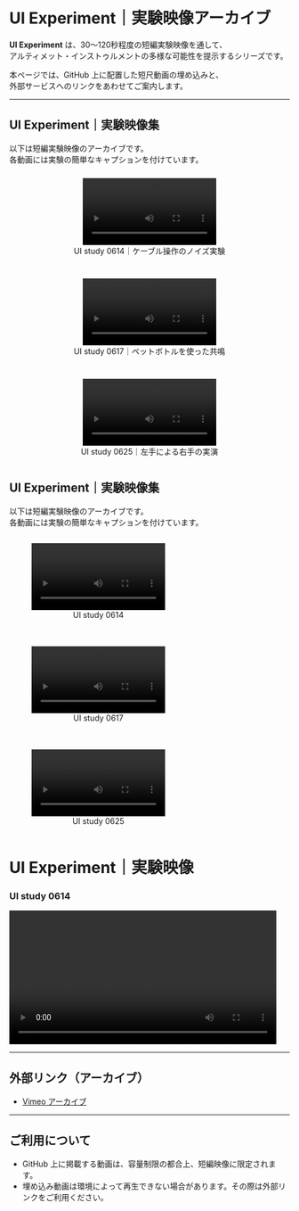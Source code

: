 # UI Experiment｜実験映像アーカイブ

**UI Experiment** は、30〜120秒程度の短編実験映像を通して、  
アルティメット・インストゥルメントの多様な可能性を提示するシリーズです。  

本ページでは、GitHub 上に配置した短尺動画の埋め込みと、  
外部サービスへのリンクをあわせてご案内します。

---

## UI Experiment｜実験映像集

以下は短編実験映像のアーカイブです。  
各動画には実験の簡単なキャプションを付けています。

<div style="display: flex; flex-wrap: wrap; gap: 20px; justify-content: center;">

  <figure style="margin: 10px; text-align: center;">
    <video controls width="240">
      <source src="ul_experiment_0614.mp4" type="video/mp4">
    </video>
    <figcaption>UI study 0614｜ケーブル操作のノイズ実験</figcaption>
  </figure>

  <figure style="margin: 10px; text-align: center;">
    <video controls width="240">
      <source src="ul_experiment_0617.mp4" type="video/mp4">
    </video>
    <figcaption>UI study 0617｜ペットボトルを使った共鳴</figcaption>
  </figure>

  <figure style="margin: 10px; text-align: center;">
    <video controls width="240">
      <source src="ul_experiment_0625.mp4" type="video/mp4">
    </video>
    <figcaption>UI study 0625｜左手による右手の実演</figcaption>
  </figure>

</div>


## UI Experiment｜実験映像集

以下は短編実験映像のアーカイブです。  
各動画には実験の簡単なキャプションを付けています。

<div style="display: flex; flex-wrap: wrap; gap: 20px;">

  <figure style="text-align: center;">
    <video controls width="240">
      <source src="ul_experiment_0614.mp4" type="video/mp4">
    </video>
    <figcaption>UI study 0614</figcaption>
  </figure>

  <figure style="text-align: center;">
    <video controls width="240">
      <source src="ul_experiment_0617.mp4" type="video/mp4">
    </video>
    <figcaption>UI study 0617</figcaption>
  </figure>

  <figure style="text-align: center;">
    <video controls width="240">
      <source src="ul_experiment_0625.mp4" type="video/mp4">
    </video>
    <figcaption>UI study 0625</figcaption>
  </figure>

</div>



# UI Experiment｜実験映像

### UI study 0614

<video controls width="480">
  <source src="ul_experiment_0614.mp4" type="video/mp4">
  お使いのブラウザは video タグに対応していません。
</video>

---

## 外部リンク（アーカイブ）

- [Vimeo アーカイブ](https://vimeo.com/xxxxx)  

---

## ご利用について
- GitHub 上に掲載する動画は、容量制限の都合上、短編映像に限定されます。  
- 埋め込み動画は環境によって再生できない場合があります。その際は外部リンクをご利用ください。  
